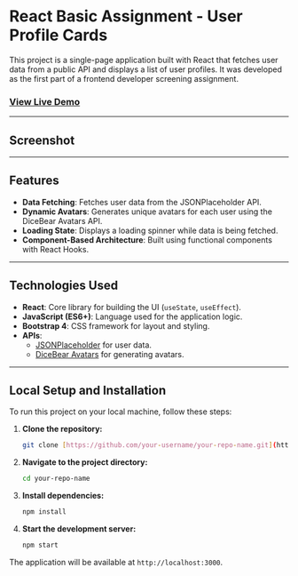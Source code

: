 # React Basic Assignment - User Profile Cards

This project is a single-page application built with React that fetches user data from a public API and displays a list of user profiles. It was developed as the first part of a frontend developer screening assignment.

### [View Live Demo](https://simplyfi-assignment-1-g0a2882i5-alapatis-projects.vercel.app/)

---

## Screenshot

---

## Features

- **Data Fetching**: Fetches user data from the JSONPlaceholder API.
- **Dynamic Avatars**: Generates unique avatars for each user using the DiceBear Avatars API.
- **Loading State**: Displays a loading spinner while data is being fetched.
- **Component-Based Architecture**: Built using functional components with React Hooks.

---

## Technologies Used

- **React**: Core library for building the UI (`useState`, `useEffect`).
- **JavaScript (ES6+)**: Language used for the application logic.
- **Bootstrap 4**: CSS framework for layout and styling.
- **APIs**:
  - [JSONPlaceholder](https://jsonplaceholder.typicode.com/users) for user data.
  - [DiceBear Avatars](https://avatars.dicebear.com/) for generating avatars.

---

## Local Setup and Installation

To run this project on your local machine, follow these steps:

1.  **Clone the repository:**

    ```bash
    git clone [https://github.com/your-username/your-repo-name.git](https://github.com/your-username/your-repo-name.git)
    ```

2.  **Navigate to the project directory:**

    ```bash
    cd your-repo-name
    ```

3.  **Install dependencies:**

    ```bash
    npm install
    ```

4.  **Start the development server:**
    ```bash
    npm start
    ```

The application will be available at `http://localhost:3000`.
